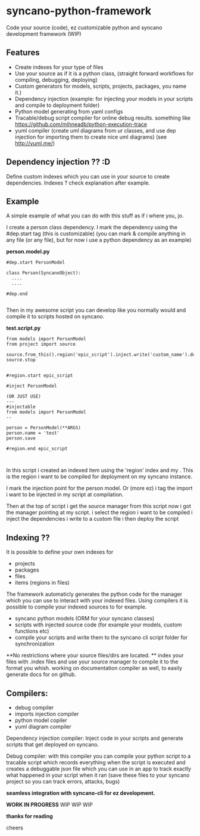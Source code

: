# syncano-python-framework
Code your source (code), ez customizable python and syncano development framework (WIP)

Features
---
- Create indexes for your type of files
- Use your source as if it is a python class, (straight forward workflows for compiling, debugging, deploying)
- Custom generators for models, scripts, projects, packages, you name it.)
- Dependency injection (example: for injecting your models in your scripts and compile to deployment folder)
- Python model generating from yaml configs
- Tracable/debug script compiler for online debug results. something like https://github.com/mihneadb/python-execution-trace
- yuml compiler (create uml diagrams from ur classes, and use dep injection for importing them to create nice uml diagrams) (see http://yuml.me/)


Dependency injection ?? :D
---
Define custom indexes which you can use in your source to create dependencies.
Indexes ? check explanation after example.


Example
---
A simple example of what you can do with this stuff
as if i where you, jo.

I create a person class dependency.
I mark the dependency using the #dep.start tag (this is customizable) 
(you can mark & compile anything in any file (or any file), but for now i use a python dependency as an example)

**person.model.py**
```
#dep.start PersonModel

class Person(SyncanoObject):
  ....
  ....
  
#dep.end 


```


Then in my awesome script you can develop like you normally would
and compile it to scripts hosted on syncano.


**test.script.py**
```
from models import PersonModel
from project import source

source.from_this().region('epic_script').inject.write('custom_name').deploy()
source.stop


#region.start epic_script

#inject PersonModel

(OR JUST USE)
---
#injectable
from models import PersonModel
--

person = PersonModel(**ARGS)
person.name = 'test'
person.save

#region.end epic_script



```
In this script i created an indexed item using the 'region' index and my . 
This is the region i want to be compiled for deployment on my syncano instance.

I mark the injection point for the person model.
Or (more ez) i tag the import i want to be injected in my script at compilation.

Then at the top of script i get the source manager from this script
now i got the manager pointing at my script.
i select the region i want to be compiled
i inject the dependencies 
i write to a custom file
i then deploy the script





Indexing ??
---
It is possible to define your own indexes for
- projects
- packages
- files
- items (regions in files)

The framework automaticly generates the python code for the manager which you can use to interact with your indexed files.
Using compilers it is possible to compile your indexed sources to for example.
- syncano python models (ORM for your syncano classes)
- scripts with injected source code (for example your models, custom functions etc)
- compile your scripts and write them to the syncano cli script folder for synchronization


**No restrictions where your source files/dirs are located. **
index your files with .index files and use your source manager to compile it to the format you whish.
working on documentation compiler as well, to easily generate docs for on github.



Compilers:
---
- debug compiler
- imports injection compiler
- python model copiler
- yuml diagram compiler


Dependency injection compiler:
Inject code in your scripts and generate scripts that get deployed on syncano.


Debug compiler:
with this compiler you can compile your python script to a tracable script which records everything when the script is executed and creates a debuggable json file which you can use in an app to track exactly what happened in your script when it ran (save these files to your syncano project so you can track errors, attacks, bugs)



**seamless integration with syncano-cli for ez development.**

**WORK IN PROGRESS** 
WIP WIP WIP


**thanks for reading**

cheers

